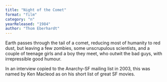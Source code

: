 ```yaml
---
title: "Night of the Comet"
format: "film"
category: "n"
yearReleased: "1984"
author: "Thom Eberhardt"
---
```

Earth passes through the tail of a comet, reducing most of  humanity to red dust, but leaving a few zombies, some unscrupulous scientists,  and a couple of teenage girls and a boy they meet, who outwit the bad guys, with  irrepressible good humour.

In an interview copied to the Anarchy-SF mailing list in  2003,  this was named by Ken Macleod as on his short list of great SF movies.
